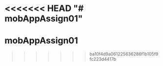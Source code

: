 <<<<<<< HEAD
"# mobAppAssign01" 
=======
# mobAppAssign01
>>>>>>> ba10f4d9a061225636286f1b105f9fc223d4417b
